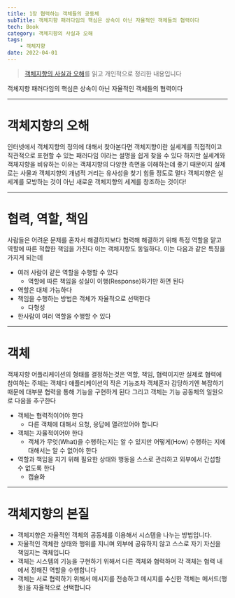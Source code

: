 ```yaml
---
title: 1장 협력하는 객체들의 공동체
subTitle: 객체지향 패러다임의 핵심은 상속이 아닌 자율적인 객체들의 협력이다
tech: Book
category: 객체지향의 사실과 오해
tags: 
	- 객체지향
date: 2022-04-01
---
```


> [객체지향의 사실과 오해](http://www.yes24.com/Product/Goods/18249021)를 읽고 개인적으로 정리한 내용입니다

객체지향 패러다임의 핵심은 상속이 아닌 자율적인 객체들의 협력이다

---

# 객체지향의 오해

인터넷에서 객체지향의 정의에 대해서 찾아본다면
객체지향이란 실세계를 직접적이고 직관적으로 표현할 수 있는 패러다임 이라는 설명을 쉽게 찾을 수 있다
하지만 실세계와 객체지향을 비유하는 이유는 객체지향의 다양한 측면을 이해하는데 좋기 때문이지
실제로는 사물과 객체지향의 개념적 거리는 유사성을 찾기 힘들 정도로 멀다
객체지향은 실세계를 모방하는 것이 아닌 새로운 객체지향의 세계를 창조하는 것이다!

---

# 협력, 역할, 책임

사람들은 어려운 문제를 혼자서 해결하지보다 협력해 해결하기 위해 특정 역할을 맡고 역할에 따른 적합한 책임을 가진다
이는 객체지향도 동일하다.
이는 다음과 같은 특징을 가지게 되는데

- 여러 사람이 같은 역할을 수행할 수 있다
  - 역할에 따른 책임을 성실이 이행(Response)하기만 하면 된다
- 역할은 대체 가능하다
- 책임을 수행하는 방법은 객체가 자율적으로 선택한다
  - 다형성
- 한사람이 여러 역할을 수행할 수 있다

---

# 객체

객체지향 어플리케이션의 형태를 결정하는것은 역할, 책임, 협력이지만 실제로 협력에 참여하는 주체는 객체다
애플리케이션의 작은 기능조차 객체혼자 감당하기엔 복잡하기 때문에 대부분 협력을 통해 기능을 구현하게 된다
그리고 객체는 기능 공동체의 일원으로 다음을 추구한다

- 객체는 협력적이어야 한다
  - 다른 객체에 대해서 요청, 응답에 열려있어야 합니다
- 객체는 자율적이어야 한다
  - 객체가 무엇(What)을 수행하는지는 알 수 있지만 어떻게(How) 수행하는 지에 대해서는 알 수 없어야 한다
- 역할과 책임을 지기 위해 필요한 상태와 행동을 스스로 관리하고 외부에서 간섭할 수 없도록 한다
  - 캡슐화

---

# 객체지향의 본질

- 객체지향은 자율적인 객체의 공동체를 이용해서 시스템을 나누는 방법입니다.
- 자율적인 객체란 상태와 행위를 지니며 외부에 공유하지 않고 스스로 자기 자신을 책임지는 객체입니다
- 객체는 시스템의 기능을 구현하기 위해서 다른 객체와 협력하며 각 객체는 협력 내에서 정해진 역할을 수행합니다
- 객체는 서로 협력하기 위해서 메시지를 전송하고 메시지를 수신한 객체는 메서드(행동)을 자율적으로 선택합니다
